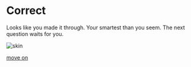 
# Correct

Looks like you made it through. Your smartest than you seem. The next question waits for you.

<img src="https://my.clevelandclinic.org/-/scassets/images/org/health/articles/10978-skin" alt="skin">

[move on](../questions/question2.md)

